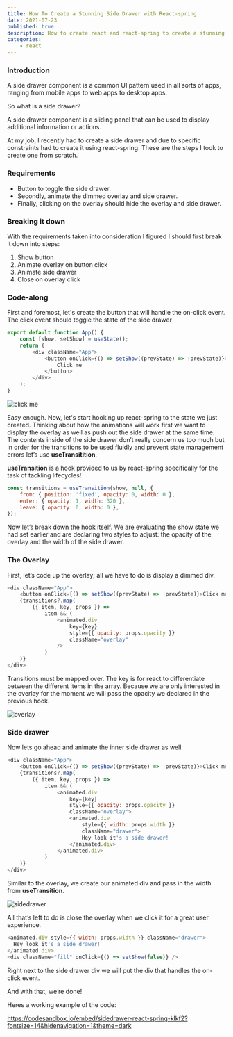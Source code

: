 ```yaml
---
title: How To Create a Stunning Side Drawer with React-spring
date: 2021-07-23
published: true
description: How to create react and react-spring to create a stunning side drawer component using typescript. Includes an overlay and animations.
categories:
    - react
---
```


### Introduction

A side drawer component is a common UI pattern used in all sorts of apps, ranging from mobile apps to web apps to desktop apps.

So what is a side drawer?

A side drawer component is a sliding panel that can be used to display additional information or actions.

At my job, I recently had to create a side drawer and due to specific constraints had to create it using react-spring. These are the steps I took to create one from scratch.

### Requirements

-   Button to toggle the side drawer.
-   Secondly, animate the dimmed overlay and side drawer.
-   Finally, clicking on the overlay should hide the overlay and side drawer.

### Breaking it down

With the requirements taken into consideration I figured I should first break it down into steps:

1. Show button
2. Animate overlay on button click
3. Animate side drawer
4. Close on overlay click

### Code-along

First and foremost, let's create the button that will handle the on-click event. The click event should toggle the state of the side drawer

```js
export default function App() {
	const [show, setShow] = useState();
	return (
		<div className="App">
			<button onClick={() => setShow((prevState) => !prevState)}>
				Click me
			</button>
		</div>
	);
}
```

![click me](https://cdn.hashnode.com/res/hashnode/image/upload/v1649263516704/GVgufN_TN.png)

Easy enough. Now, let's start hooking up react-spring to the state we just created. Thinking about how the animations will work first we want to display the overlay as well as push out the side drawer at the same time. The contents inside of the side drawer don’t really concern us too much but in order for the transitions to be used fluidly and prevent state management errors let’s use **useTransitition**.

**useTransition** is a hook provided to us by react-spring specifically for the task of tackling lifecycles!

```js
const transitions = useTransition(show, null, {
	from: { position: 'fixed', opacity: 0, width: 0 },
	enter: { opacity: 1, width: 320 },
	leave: { opacity: 0, width: 0 },
});
```

Now let’s break down the hook itself. We are evaluating the show state we had set earlier and are declaring two styles to adjust: the opacity of the overlay and the width of the side drawer.

### The Overlay

First, let’s code up the overlay; all we have to do is display a dimmed div.

```js
<div className="App">
	<button onClick={() => setShow((prevState) => !prevState)}>Click me</button>
	{transitions?.map(
		({ item, key, props }) =>
			item && (
				<animated.div
					key={key}
					style={{ opacity: props.opacity }}
					className="overlay"
				/>
			)
	)}
</div>
```

Transitions must be mapped over. The key is for react to differentiate between the different items in the array. Because we are only interested in the overlay for the moment we will pass the opacity we declared in the previous hook.

![overlay](https://cdn.hashnode.com/res/hashnode/image/upload/v1649263517819/MPjqHgmNz.png)

### Side drawer

Now lets go ahead and animate the inner side drawer as well.

```js
<div className="App">
	<button onClick={() => setShow((prevState) => !prevState)}>Click me</button>
	{transitions?.map(
		({ item, key, props }) =>
			item && (
				<animated.div
					key={key}
					style={{ opacity: props.opacity }}
					className="overlay">
					<animated.div
						style={{ width: props.width }}
						className="drawer">
						Hey look it's a side drawer!
					</animated.div>
				</animated.div>
			)
	)}
</div>
```

Similar to the overlay, we create our animated div and pass in the width from **useTransition**.

![sidedrawer](https://cdn.hashnode.com/res/hashnode/image/upload/v1649263518895/Xm8jX4bNy.png)

All that’s left to do is close the overlay when we click it for a great user experience.

```js
<animated.div style={{ width: props.width }} className="drawer">
  Hey look it's a side drawer!
</animated.div>
<div className="fill" onClick={() => setShow(false)} />
```

Right next to the side drawer div we will put the div that handles the on-click event.

And with that, we’re done!

Heres a working example of the code:

https://codesandbox.io/embed/sidedrawer-react-spring-klkf2?fontsize=14&hidenavigation=1&theme=dark

